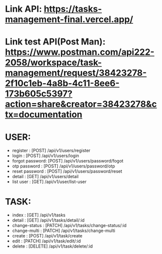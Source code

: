 # Link API: https://tasks-management-final.vercel.app/
# Link test API(Post Man): https://www.postman.com/api222-2058/workspace/task-management/request/38423278-2f10c1eb-4a8b-4c11-8ee6-173b605c5397?action=share&creator=38423278&ctx=documentation


# USER:
- register       : [POST]   /api/v1/users/register
- login          : [POST]   /api/v1/users/login
- forgot password: [POST]   /api/v1/users/password/fogot
- otp password   : [POST]   /api/v1/users/password/otp
- reset password : [POST]   /api/v1/users/password/reset
- detail         : [GET]    /api/v1/users/detail
- list user      : [GET]    /api/v1/user/list-user

# TASK:
- index          : [GET]    /api/v1/tasks
- detail         : [GET]    /api/v1/tasks/detail/:id
- change-status  : [PATCH]  /api/v1/tasks/change-status/:id
- change-multi   : [PATCH]  /api/v1/tasks/change-multi
- create         : [POST]   /api/v1/task/create
- edit           : [PATCH]  /api/v1/task/edit/:id
- delete         : [DELETE] /api/v1/task/delete/:id
